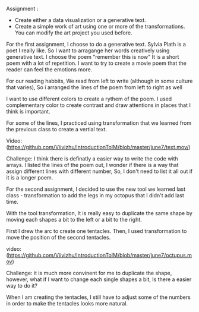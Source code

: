 Assignment :
- Create either a data visualization or a generative text.
- Create a simple work of art using one or more of the transformations. You can modify the art project you used before.

For the first assignment, I choose to do a generative text.
Sylvia Plath is a poet I really like. So I want to arragange her words creatively using generative text.
I choose the poem "remember this is now"
It is a short poem with a lot of repetition. I want to try to create a movie poem that the reader can feel the emotions more.

For our reading habbits, We read from left to write (although in some culture that varies), So i arranged the lines of the poem from left to right as well

I want to use different colors to create a rythem of the poem. I used complementary color to create contrast and draw attentions in places that I think is important.

For some of the lines, I practiced using transformation that we learned from the previous class to create a vertial text.

Video: (https://github.com/Viivizhu/IntroductionToIM/blob/master/june7/text.mov/)

Challenge:
I think there is definatly a easier way to write the code with arrays. I listed the lines of the poem out, I wonder if there is a way that assign different lines with different number, 
So, I don't need to list it all out if it is a longer poem.





For the second assignment,
I decided to use the new tool we learned last class - transformation to add the legs in my octopus that I didn't add last time. 

With the tool transformation, It is really easy to duplicate the same shape by moving each shapes a bit to the left or a bit to the right. 

First I drew the arc to create one tentacles. Then, I used transformation to move the position of the second tentacles.

video: (https://github.com/Viivizhu/IntroductionToIM/blob/master/june7/octupus.mov)

Challenge: it is much more convinent for me to duplicate the shape, however, what if I want to change each single shapes a bit, Is there a easier way to do it? 

When I am creating the tentacles, I still have to adjust some of the numbers in order to make the tentacles looks more natural. 


